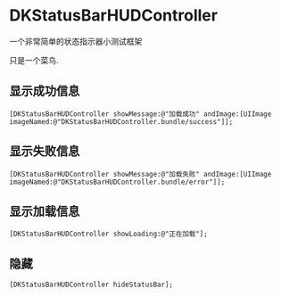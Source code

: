 # DKStatusBarHUDController
一个非常简单的状态指示器小测试框架

只是一个菜鸟.

## 显示成功信息
```objc
[DKStatusBarHUDController showMessage:@"加载成功" andImage:[UIImage imageNamed:@"DKStatusBarHUDController.bundle/success"]];
```

## 显示失败信息
```objc
[DKStatusBarHUDController showMessage:@"加载失败" andImage:[UIImage imageNamed:@"DKStatusBarHUDController.bundle/error"]];
```

## 显示加载信息
```objc
[DKStatusBarHUDController showLoading:@"正在加载"];
```

## 隐藏
```objc
[DKStatusBarHUDController hideStatusBar];
```
